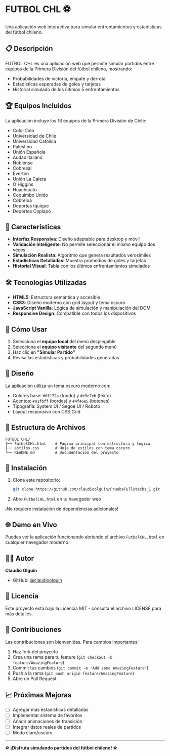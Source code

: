 # FUTBOL CHL ⚽

Una aplicación web interactiva para simular enfrentamientos y estadísticas del fútbol chileno.

## 📋 Descripción 

FUTBOL CHL es una aplicación web que permite simular partidos entre equipos de la Primera División del fútbol chileno, mostrando:

- Probabilidades de victoria, empate y derrota
- Estadísticas esperadas de goles y tarjetas
- Historial simulado de los últimos 5 enfrentamientos

## 🏆 Equipos Incluidos

La aplicación incluye los 16 equipos de la Primera División de Chile:

- Colo-Colo
- Universidad de Chile  
- Universidad Católica
- Palestino
- Unión Española
- Audax Italiano
- Ñublense
- Cobresal
- Everton
- Unión La Calera
- O'Higgins
- Huachipato
- Coquimbo Unido
- Cobreloa
- Deportes Iquique
- Deportes Copiapó

## 🚀 Características

- **Interfaz Responsiva**: Diseño adaptable para desktop y móvil
- **Validación Inteligente**: No permite seleccionar el mismo equipo dos veces
- **Simulación Realista**: Algoritmo que genera resultados verosímiles
- **Estadísticas Detalladas**: Muestra promedios de goles y tarjetas
- **Historial Visual**: Tabla con los últimos enfrentamientos simulados

## 🛠️ Tecnologías Utilizadas

- **HTML5**: Estructura semántica y accesible
- **CSS3**: Diseño moderno con grid layout y tema oscuro
- **JavaScript Vanilla**: Lógica de simulación y manipulación del DOM
- **Responsive Design**: Compatible con todos los dispositivos

## 📱 Cómo Usar

1. Selecciona el **equipo local** del menú desplegable
2. Selecciona el **equipo visitante** del segundo menú
3. Haz clic en **"Simular Partido"**
4. Revisa las estadísticas y probabilidades generadas

## 🎨 Diseño

La aplicación utiliza un tema oscuro moderno con:
- Colores base: `#0f172a` (fondo) y `#e5e7eb` (texto)
- Acentos: `#01fbff` (bordes) y `#4f46e5` (botones)
- Tipografía: System UI / Segoe UI / Roboto
- Layout responsivo con CSS Grid

## 📁 Estructura de Archivos

```
FUTBOL CHL/
├── FutbolCHL.html    # Página principal con estructura y lógica
├── estilos.css       # Hoja de estilos con tema oscuro
└── README.md         # Documentación del proyecto
```

## 🔧 Instalación

1. Clona este repositorio:
   ```bash
   git clone https://github.com/claudioolguin/PruebaFullstacks_1.git
   ```

2. Abre `FutbolCHL.html` en tu navegador web

¡No requiere instalación de dependencias adicionales!

## 🌐 Demo en Vivo

Puedes ver la aplicación funcionando abriendo el archivo `FutbolCHL.html` en cualquier navegador moderno.

## 👨‍💻 Autor

**Claudio Olguín**
- GitHub: [@claudioolguin](https://github.com/claudioolguin)

## 📄 Licencia

Este proyecto está bajo la Licencia MIT - consulta el archivo LICENSE para más detalles.

## 🤝 Contribuciones

Las contribuciones son bienvenidas. Para cambios importantes:

1. Haz fork del proyecto
2. Crea una rama para tu feature (`git checkout -b feature/AmazingFeature`)
3. Commit tus cambios (`git commit -m 'Add some AmazingFeature'`)
4. Push a la rama (`git push origin feature/AmazingFeature`)
5. Abre un Pull Request

## 📈 Próximas Mejoras

- [ ] Agregar más estadísticas detalladas
- [ ] Implementar sistema de favoritos
- [ ] Añadir animaciones de transición
- [ ] Integrar datos reales de partidos
- [ ] Modo claro/oscuro

---

⚽ **¡Disfruta simulando partidos del fútbol chileno!** ⚽